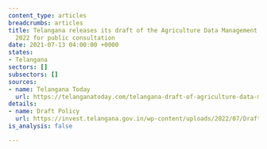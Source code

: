 ```yaml
---
content_type: articles
breadcrumbs: articles
title: Telangana releases its draft of the Agriculture Data Management Policy (ADMP)
  2022 for public consultation
date: 2021-07-13 04:00:00 +0000
states:
- Telangana
sectors: []
subsectors: []
sources:
- name: Telangana Today
  url: https://telanganatoday.com/telangana-draft-of-agriculture-data-management-policy-2022-released
details:
- name: Draft Policy
  url: https://invest.telangana.gov.in/wp-content/uploads/2022/07/Draft-Telangana-Agriculture-Data-Management-Policy-2022-vEnglish.pdf
is_analysis: false

---
```

